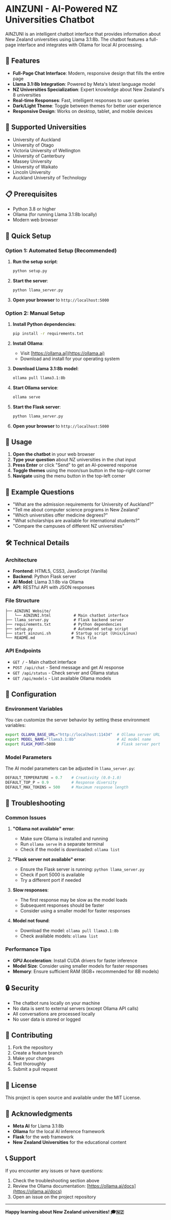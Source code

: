 # AINZUNI - AI-Powered NZ Universities Chatbot

AINZUNI is an intelligent chatbot interface that provides information about New Zealand universities using Llama 3.1:8b. The chatbot features a full-page interface and integrates with Ollama for local AI processing.

## 🌟 Features

- **Full-Page Chat Interface**: Modern, responsive design that fills the entire page
- **Llama 3.1:8b Integration**: Powered by Meta's latest language model
- **NZ Universities Specialization**: Expert knowledge about New Zealand's 8 universities
- **Real-time Responses**: Fast, intelligent responses to user queries
- **Dark/Light Theme**: Toggle between themes for better user experience
- **Responsive Design**: Works on desktop, tablet, and mobile devices

## 🏫 Supported Universities

- University of Auckland
- University of Otago
- Victoria University of Wellington
- University of Canterbury
- Massey University
- University of Waikato
- Lincoln University
- Auckland University of Technology

## 📋 Prerequisites

- Python 3.8 or higher
- Ollama (for running Llama 3.1:8b locally)
- Modern web browser

## 🚀 Quick Setup

### Option 1: Automated Setup (Recommended)

1. **Run the setup script**:
   ```bash
   python setup.py
   ```

2. **Start the server**:
   ```bash
   python llama_server.py
   ```

3. **Open your browser** to `http://localhost:5000`

### Option 2: Manual Setup

1. **Install Python dependencies**:
   ```bash
   pip install -r requirements.txt
   ```

2. **Install Ollama**:
   - Visit [https://ollama.ai](https://ollama.ai)
   - Download and install for your operating system

3. **Download Llama 3.1:8b model**:
   ```bash
   ollama pull llama3.1:8b
   ```

4. **Start Ollama service**:
   ```bash
   ollama serve
   ```

5. **Start the Flask server**:
   ```bash
   python llama_server.py
   ```

6. **Open your browser** to `http://localhost:5000`

## 🎯 Usage

1. **Open the chatbot** in your web browser
2. **Type your question** about NZ universities in the chat input
3. **Press Enter** or click "Send" to get an AI-powered response
4. **Toggle themes** using the moon/sun button in the top-right corner
5. **Navigate** using the menu button in the top-left corner

## 💬 Example Questions

- "What are the admission requirements for University of Auckland?"
- "Tell me about computer science programs in New Zealand"
- "Which universities offer medicine degrees?"
- "What scholarships are available for international students?"
- "Compare the campuses of different NZ universities"

## 🛠️ Technical Details

### Architecture

- **Frontend**: HTML5, CSS3, JavaScript (Vanilla)
- **Backend**: Python Flask server
- **AI Model**: Llama 3.1:8b via Ollama
- **API**: RESTful API with JSON responses

### File Structure

```
├── AINZUNI Website/
│   └── AINZUNI.html          # Main chatbot interface
├── llama_server.py           # Flask backend server
├── requirements.txt          # Python dependencies
├── setup.py                  # Automated setup script
├── start_ainzuni.sh         # Startup script (Unix/Linux)
└── README.md                # This file
```

### API Endpoints

- `GET /` - Main chatbot interface
- `POST /api/chat` - Send message and get AI response
- `GET /api/status` - Check server and Ollama status
- `GET /api/models` - List available Ollama models

## 🔧 Configuration

### Environment Variables

You can customize the server behavior by setting these environment variables:

```bash
export OLLAMA_BASE_URL="http://localhost:11434"  # Ollama server URL
export MODEL_NAME="llama3.1:8b"                  # AI model name
export FLASK_PORT=5000                           # Flask server port
```

### Model Parameters

The AI model parameters can be adjusted in `llama_server.py`:

```python
DEFAULT_TEMPERATURE = 0.7    # Creativity (0.0-1.0)
DEFAULT_TOP_P = 0.9          # Response diversity
DEFAULT_MAX_TOKENS = 500     # Maximum response length
```

## 🐛 Troubleshooting

### Common Issues

1. **"Ollama not available" error**:
   - Make sure Ollama is installed and running
   - Run `ollama serve` in a separate terminal
   - Check if the model is downloaded: `ollama list`

2. **"Flask server not available" error**:
   - Ensure the Flask server is running: `python llama_server.py`
   - Check if port 5000 is available
   - Try a different port if needed

3. **Slow responses**:
   - The first response may be slow as the model loads
   - Subsequent responses should be faster
   - Consider using a smaller model for faster responses

4. **Model not found**:
   - Download the model: `ollama pull llama3.1:8b`
   - Check available models: `ollama list`

### Performance Tips

- **GPU Acceleration**: Install CUDA drivers for faster inference
- **Model Size**: Consider using smaller models for faster responses
- **Memory**: Ensure sufficient RAM (8GB+ recommended for 8B models)

## 🔒 Security

- The chatbot runs locally on your machine
- No data is sent to external servers (except Ollama API calls)
- All conversations are processed locally
- No user data is stored or logged

## 🤝 Contributing

1. Fork the repository
2. Create a feature branch
3. Make your changes
4. Test thoroughly
5. Submit a pull request

## 📄 License

This project is open source and available under the MIT License.

## 🙏 Acknowledgments

- **Meta AI** for Llama 3.1:8b
- **Ollama** for the local AI inference framework
- **Flask** for the web framework
- **New Zealand Universities** for the educational content

## 📞 Support

If you encounter any issues or have questions:

1. Check the troubleshooting section above
2. Review the Ollama documentation: [https://ollama.ai/docs](https://ollama.ai/docs)
3. Open an issue on the project repository

---

**Happy learning about New Zealand universities! 🎓🇳🇿**
